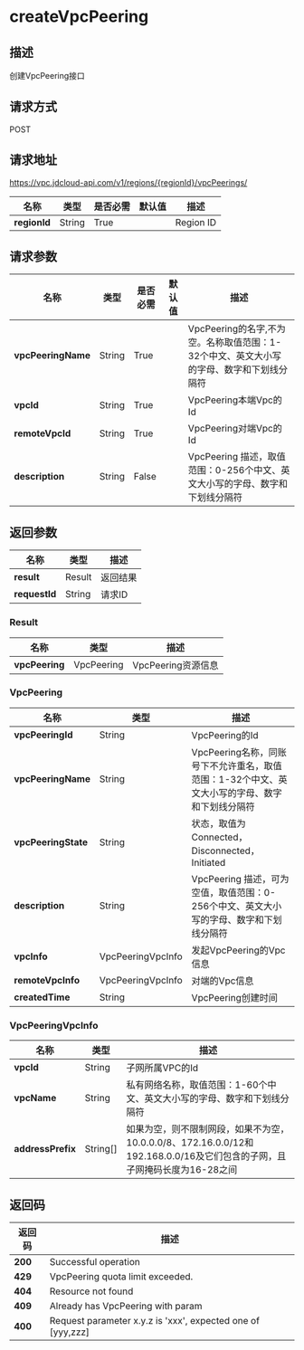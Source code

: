 # createVpcPeering


## 描述
创建VpcPeering接口

## 请求方式
POST

## 请求地址
https://vpc.jdcloud-api.com/v1/regions/{regionId}/vpcPeerings/

|名称|类型|是否必需|默认值|描述|
|---|---|---|---|---|
|**regionId**|String|True| |Region ID|

## 请求参数
|名称|类型|是否必需|默认值|描述|
|---|---|---|---|---|
|**vpcPeeringName**|String|True| |VpcPeering的名字,不为空。名称取值范围：1-32个中文、英文大小写的字母、数字和下划线分隔符|
|**vpcId**|String|True| |VpcPeering本端Vpc的Id|
|**remoteVpcId**|String|True| |VpcPeering对端Vpc的Id|
|**description**|String|False| |VpcPeering 描述，取值范围：0-256个中文、英文大小写的字母、数字和下划线分隔符|


## 返回参数
|名称|类型|描述|
|---|---|---|
|**result**|Result|返回结果|
|**requestId**|String|请求ID|

### Result
|名称|类型|描述|
|---|---|---|
|**vpcPeering**|VpcPeering|VpcPeering资源信息|
### VpcPeering
|名称|类型|描述|
|---|---|---|
|**vpcPeeringId**|String|VpcPeering的Id|
|**vpcPeeringName**|String|VpcPeering名称，同账号下不允许重名，取值范围：1-32个中文、英文大小写的字母、数字和下划线分隔符|
|**vpcPeeringState**|String|状态，取值为Connected，Disconnected，Initiated|
|**description**|String|VpcPeering 描述，可为空值，取值范围：0-256个中文、英文大小写的字母、数字和下划线分隔符|
|**vpcInfo**|VpcPeeringVpcInfo|发起VpcPeering的Vpc信息|
|**remoteVpcInfo**|VpcPeeringVpcInfo|对端的Vpc信息|
|**createdTime**|String|VpcPeering创建时间|
### VpcPeeringVpcInfo
|名称|类型|描述|
|---|---|---|
|**vpcId**|String|子网所属VPC的Id|
|**vpcName**|String|私有网络名称，取值范围：1-60个中文、英文大小写的字母、数字和下划线分隔符|
|**addressPrefix**|String[]|如果为空，则不限制网段，如果不为空，10.0.0.0/8、172.16.0.0/12和192.168.0.0/16及它们包含的子网，且子网掩码长度为16-28之间|

## 返回码
|返回码|描述|
|---|---|
|**200**|Successful operation|
|**429**|VpcPeering quota limit exceeded.|
|**404**|Resource not found|
|**409**|Already has VpcPeering with param|
|**400**|Request parameter x.y.z is 'xxx', expected one of [yyy,zzz]|

